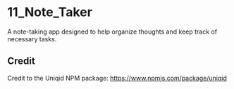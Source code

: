 # 11_Note_Taker
A note-taking app designed to help organize thoughts and keep track of necessary tasks.

## Credit
Credit to the Uniqid NPM package: https://www.npmjs.com/package/uniqid
